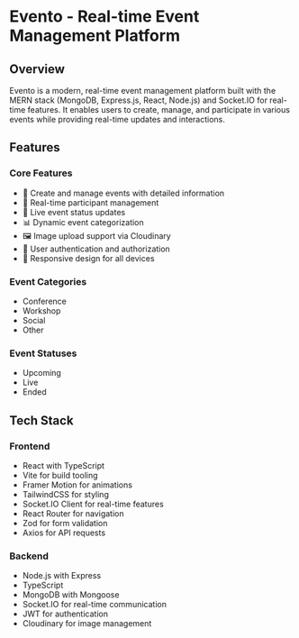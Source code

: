 ﻿# Evento - Real-time Event Management Platform

## Overview

Evento is a modern, real-time event management platform built with the MERN stack (MongoDB, Express.js, React, Node.js) and Socket.IO for real-time features. It enables users to create, manage, and participate in various events while providing real-time updates and interactions.

## Features

### Core Features

- 🎫 Create and manage events with detailed information
- 👥 Real-time participant management
- 🔄 Live event status updates
- 📊 Dynamic event categorization
- 🖼️ Image upload support via Cloudinary
- 🔐 User authentication and authorization
- 📱 Responsive design for all devices

### Event Categories

- Conference
- Workshop
- Social
- Other

### Event Statuses

- Upcoming
- Live
- Ended

## Tech Stack

### Frontend

- React with TypeScript
- Vite for build tooling
- Framer Motion for animations
- TailwindCSS for styling
- Socket.IO Client for real-time features
- React Router for navigation
- Zod for form validation
- Axios for API requests

### Backend

- Node.js with Express
- TypeScript
- MongoDB with Mongoose
- Socket.IO for real-time communication
- JWT for authentication
- Cloudinary for image management

<!--
## Getting Started

### Prerequisites

- Node.js (v14 or higher)
- MongoDB
- npm or yarn
- Cloudinary account
-->
